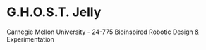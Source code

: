 # G.H.O.S.T. Jelly
Carnegie Mellon University - 24-775 Bioinspired Robotic Design & Experimentation
